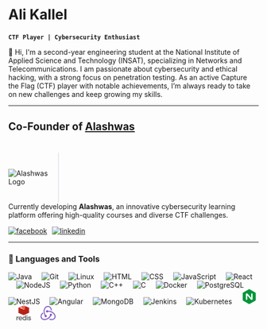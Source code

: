 # Ali Kallel

**`CTF Player | Cybersecurity Enthusiast`**

👋 Hi, I'm a second-year engineering student at the National Institute of Applied Science and Technology (INSAT), specializing in Networks and Telecommunications. I am passionate about cybersecurity and ethical hacking, with a strong focus on penetration testing. As an active Capture the Flag (CTF) player with notable achievements, I’m always ready to take on new challenges and keep growing my skills.

---
## Co-Founder of [Alashwas](https://alashwas.online/)<div style="display: flex; align-items: center; gap: 20px; margin: 20px 0;">
  <div style="display: flex; align-items: center; gap: 20px;">
    <img src="https://alashwas.com/public/images/Alashwas.png" alt="Alashwas Logo" width="80">
    <div style="width: 2px; height: 100px; background-color: #e2e8f0;"></div>
  </div>
  <div style="display: flex; flex-direction: column; gap: 15px;">
    <p style="margin: 0;">
      Currently developing <strong>Alashwas</strong>, an innovative cybersecurity learning platform offering high-quality courses and diverse CTF challenges.
    </p>
    <div style="display: flex; gap: 10px;">
  <a href="https://www.facebook.com/AlashwasSec" target="_blank" style="display: inline-block;">
        <img src="https://img.shields.io/badge/facebook-logo?style=for-the-badge&logo=facebook&logoColor=white&color=%230866ff" alt="facebook" />
      </a>
      <a href="https://www.linkedin.com/company/alashwas" target="_blank" style="display: inline-block;">
        <img src="https://img.shields.io/badge/linkedin-logo?style=for-the-badge&logo=linkedin&logoColor=white&color=%230a77b6" alt="linkedin" />
      </a>
    </div>
  </div>
</div>


---

### 🧰 Languages and Tools
  <img alt="Java" width="30px" src="https://cdn.jsdelivr.net/gh/devicons/devicon/icons/java/java-original.svg" />
  &nbsp;&nbsp;&nbsp;
  <img alt="Git" width="30px" src="https://cdn.jsdelivr.net/gh/devicons/devicon/icons/git/git-original.svg" />
  &nbsp;&nbsp;&nbsp;
  <img alt="Linux" width="30px" src="https://cdn.jsdelivr.net/gh/devicons/devicon/icons/linux/linux-original.svg" />
  &nbsp;&nbsp;&nbsp;
  <img alt="HTML" width="30px" src="https://cdn.jsdelivr.net/gh/devicons/devicon/icons/html5/html5-plain.svg" />
  &nbsp;&nbsp;&nbsp;
  <img alt="CSS" width="30px" src="https://cdn.jsdelivr.net/gh/devicons/devicon/icons/css3/css3-plain.svg" />
  &nbsp;&nbsp;&nbsp;
  <img alt="JavaScript" width="30px" src="https://cdn.jsdelivr.net/gh/devicons/devicon/icons/javascript/javascript-plain.svg" />
  &nbsp;&nbsp;&nbsp;
  <img alt="React" width="30px" src="https://cdn.jsdelivr.net/gh/devicons/devicon/icons/react/react-original.svg" />
  &nbsp;&nbsp;&nbsp;
  <img alt="NodeJS" width="30px" src="https://cdn.jsdelivr.net/gh/devicons/devicon@latest/icons/nodejs/nodejs-original-wordmark.svg" />
  &nbsp;&nbsp;&nbsp;
  <img alt="Python" width="30px" src="https://cdn.jsdelivr.net/gh/devicons/devicon@latest/icons/python/python-original.svg" />
  &nbsp;&nbsp;&nbsp;
  <img alt="C++" width="30px" src="https://cdn.jsdelivr.net/gh/devicons/devicon@latest/icons/cplusplus/cplusplus-original.svg" />
  &nbsp;&nbsp;&nbsp;
  <img alt="C" width="30px" src="https://cdn.jsdelivr.net/gh/devicons/devicon/icons/c/c-original.svg" />
  &nbsp;&nbsp;&nbsp;
  <img alt="Docker" width="30px" src="https://cdn.jsdelivr.net/gh/devicons/devicon/icons/docker/docker-original.svg" />
  &nbsp;&nbsp;&nbsp;
  <img alt="PostgreSQL" width="30px" src="https://cdn.jsdelivr.net/gh/devicons/devicon@latest/icons/postgresql/postgresql-original.svg" />
  &nbsp;&nbsp;&nbsp;
  <img alt="NestJS" width="30px" src="https://cdn.jsdelivr.net/gh/devicons/devicon@latest/icons/nestjs/nestjs-original.svg" />
  &nbsp;&nbsp;&nbsp;
  <img alt="Angular" width="30px" src="https://cdn.jsdelivr.net/gh/devicons/devicon@latest/icons/angular/angular-original.svg" />
  &nbsp;&nbsp;&nbsp;
  <img alt="MongoDB" width="30px" src="https://cdn.jsdelivr.net/gh/devicons/devicon@latest/icons/mongodb/mongodb-original.svg" />
  &nbsp;&nbsp;&nbsp;
  <img alt="Jenkins" width="30px" src="https://www.vectorlogo.zone/logos/jenkins/jenkins-icon.svg" />
  &nbsp;&nbsp;&nbsp;
  <img alt="Kubernetes" width="30px" src="https://www.vectorlogo.zone/logos/kubernetes/kubernetes-icon.svg" />
  &nbsp;&nbsp;&nbsp;
  <img alt="Nginx" width="30px" src="https://raw.githubusercontent.com/devicons/devicon/master/icons/nginx/nginx-original.svg" />
  &nbsp;&nbsp;&nbsp;
  <img alt="Redis" width="30px" src="https://raw.githubusercontent.com/devicons/devicon/master/icons/redis/redis-original-wordmark.svg" />
  &nbsp;&nbsp;&nbsp;
  <img alt="Redux" width="30px" src="https://raw.githubusercontent.com/devicons/devicon/master/icons/redux/redux-original.svg" />

<br />
